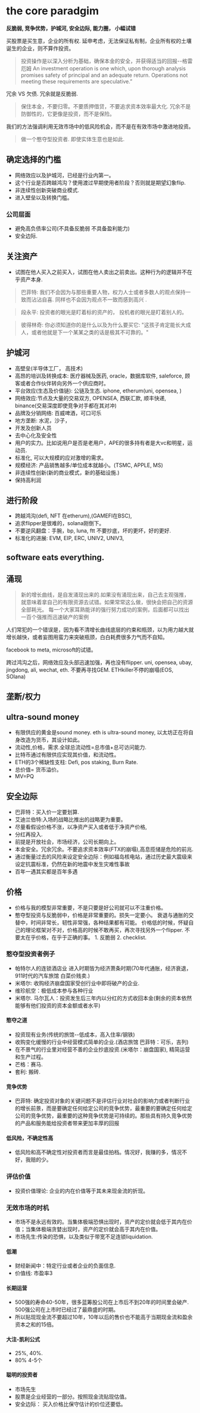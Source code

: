 # the core paradgim

**反脆弱, 竞争优势，护城河, 安全边际, 能力圈， 小幅试错**

买股票是买生意，企业的所有权. 延申考虑，无法保证私有制，企业所有权的土壤诞生的企业，则不算作投资。


> 投资操作是以深入分析为基础，确保本金的安全，并获得适当的回报--格雷厄姆
An investment operation is one which, upon thorough analysis promises safety of principal and an adequate return. Operations not meeting these requirements are speculative.”

冗余 VS 欠债. 冗余就是反脆弱.
> 保住本金，不要归零。不要质押借贷，不要追求资本效率最大化. 冗余不是防御性的，它更像是投资，而不是保险。


我们的方法强调利用无效市场中的低风险机会，而不是在有效市场中激进地投资。
> 做一个憨夺型投资者. 即使实体生意也是如此.

## 确定选择的门槛
- 网络效应以及护城河，已经是行业内第一。
- 这个行业是否跨越鸿沟？使用渡过早期使用者阶段？否则就是期望幻象flip.
- 非连续性创新突破商业模式.
- 进入壁垒以及转换门槛。
### 公司层面
- 避免高负债率公司(不具备反脆弱 不具备盈利能力)
- 安全边际.

## 关注资产
- 试图在他人买入之前买入，试图在他人卖出之前卖出。这种行为的逻辑并不在乎资产本身.
> 巴菲特: 我们不会因为与那些重要人物，权力人士或者多数人的观点保持一致而沾沾自喜. 同样也不会因为观点不一致而感到高兴 .

> 段永平: 投资者的眼光是盯着标的资产的， 投机者的眼光是盯着别人的。

> 彼得林奇: 你必须知道你的是什么以及为什么要买它: "这孩子肯定能长大成人，或者他就是下一个某某之类的话是极其不可靠的。"


## 护城河
- 高壁垒(半导体工厂， 高技术)
- 高昂的培训及转换成本: 医疗器械及医药, oracle，数据库软件, saleforce, 顾客或者合作伙伴转向另外一个供应商时。
- 平台效应(生态及价值链): 公链及生态. iphone, etherum(uni, opensea, )
- 网络效应:节点及大量的交易双方, OPENSEA, 西联汇款, 顺丰快递, binance(交易深度即使竞争对手都在其对冲)
- 品牌及分销网络: 百威啤酒，可口可乐
- 地方垄断: 水泥，沙子，
- 开发及创新人员
- 去中心化及安全性
- 用户的实力。比如说用户是否是老用户，APE的很多持有者是大vc和明星，运动员.
- 标准化, 可以大规模的应对激增的需求。
- 规模经济: 产品销售越多/单位成本就越小。(TSMC, APPLE, MS)
- 非连续性创新(新的商业模式，新的基础设施.)
- 保持高利润

## 进行阶段
- 跨越鸿沟(defi, NFT 在etherum),(GAMEFI在BSC), 
- 追求flipper是很难的，solana刚倒下。
- 不要逆风翻盘：手腕，bp, luna, ftt 不要抄底，坏的更坏，好的更好.
- 标准化的进展: EVM, EIP, ERC, UNIV2, UNIV3, 


## software eats everything.

## 涌现
> 新的增长曲线，是自发涌现出来的.如果没有涌现出来，自己去主观强推，就意味着拿自己的有限资源去试错。如果常常这么做，很快会把自己的资源全部耗光。
每一个大家耳熟能详的强行努力成功的案例，后面都可以找出一百个强推而迅速破产的案例

人们常犯的一个错误是，因为看不清增长曲线底层的约束和瓶颈，以为用力越大就增长越快，或者妄图用蛮力来突破瓶颈，白白耗费很多力气而不自知。



facebook to meta, microsoft的试错。

跨过鸿沟之后，网络效应及头部迅速加强，再也没有flipper. uni, opensea, ubay, jingdong, ali, wechat, eth. 不要再寻找GEM. ETHkiller不停的崩塌(EOS, SOlana)

## 垄断/权力

## ultra-sound money
- 有限供应的黄金是sound money. eth is ultra-sound money, 以太坊正在将自身改造为货币，其设计如此。
- 流动性,价格，需求.全球总流动性=总市值+总可访问能力.
- 比特币通过有限供应实现其价值，和流动性。
- ETH的3个稀缺性支柱: Defi, pos staking, Burn Rate.
- 总价值= 货币溢价。
- MV=PQ

## 安全边际
- 巴菲特：买入价一定要划算.
- 艾迪兰伯特:入场的战略比推出的战略更为重要。
- 尽量看假设价格不涨，以净资产买入或者低于净资产价格,
- 分红再投入.
- 前提是开放社会，市场经济，公司长期向上。
- 本金安全。冗余冗余。不要追求资本效率(FTX的崩塌),高息揽储是危险的前兆.
- 通过衡量过去的风险来设定安全边际：例如福岛核电站，通过历史最大震级来设定抗震标准，仍然在新的地震中发生灾难性事故
- 百年一遇其实都是百年多遇

## 价格
- 价格与我的模型非常重要，不是只要是好公司就可以不注重价格。
- 憨夺型投资与反脆弱中，价格是非常重要的。损失一定要小。
衰退与通胀的交替中，时间非常长，韧性非常强，各种结果都有可能。
价格低的时候，怀疑自己的理论框架对不对，价格高的时候不敢再买，再次寻找另外一个flipper.
不要太在乎价格，在乎于正确的事。 1. 反脆弱  2. checklist.


### 憨夺型投资者例子
- 帕特尔人的连锁酒店业 进入时期皆为经济萧条时期(70年代通胀，经济衰退， 911时代的汽车旅馆 白菜价贱卖.)
- 米塔尔: 收购经济崩盘国家受创行业中即将破产的企业.
- 维珍航空：极低成本参与各种行业
- 米塔尔. 马尔瓦人：投资发生后三年内以分红的方式收回本金(剩余的资本依然能够有他们投资的资本金额或者水平)
#### 憨夺之道
- 投资现有业务(传统的旅馆--低成本，高入住率/钢铁)
- 收购变化缓慢的行业中经营模式简单的企业.(酒店旅馆 巴菲特：可乐，吉列)
- 在不景气的行业里对经营不善的企业抄底投资.(米塔尔：崩盘国家), 精简运营和生产过程。
- 芒格：赛马.
- 套利: 搬砖.

#### 竞争优势
- 巴菲特: 确定投资对象的关键问题不是评估行业对社会的影响力或者判断行业的增长前景，而是要确定任何给定公司的竞争优势，最重要的要确定任何给定公司的竞争优势，最重要的这种竞争优势是可持续的。那些具有持久竞争优势的产品和服务能给投资者带来更加丰厚的回报

#### 低风险，不确定性高
- 低风险和高不确定性对投资者而言是最佳拍档。情况好，我赚的多，情况不好，我赔的少。

### 评估价值
- 投资价值理论: 企业的内在价值等于其未来现金流的折现。

### 无效市场的时机
- 市场不是永远有效的。当集体极端恐惧出现时，资产的定价就会低于其内在价值；当集体极端贪婪出现时，资产的定价就会高于其内在价值。
- 市场先生:传染的恐惧，以及类似于带宽不足连锁liquidation.

#### 低潮
- 财经新闻中：特定行业或者企业的负面信息.
- 价值线: 市盈率3

#### 长期运营
- 500强的寿命40-50年，很多蓝筹股公司在上市后不到20年的时间里会破产. 500强公司在上市时已经过了最鼎盛的时期。
- 所以贴现现金流不要超过10年，10年以后的售价也不能高于当期现金流和盈余资本之和的15倍。

#### 大注-凯利公式
- 25%, 40%.
- 80% 4-5个

#### 聪明的投资者
- 市场先生
- 股票是企业经营的一部分。按照现金流贴现估值。
- 安全边际： 买入价格比保守估计的价位还要低。